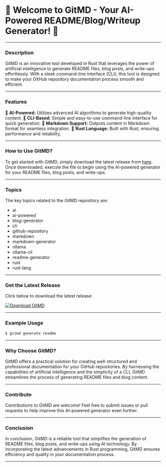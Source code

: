 # 🚀 Welcome to GitMD - Your AI-Powered README/Blog/Writeup Generator! 🤖

---

### Description

GitMD is an innovative tool developed in Rust that leverages the power of artificial intelligence to generate README files, blog posts, and write-ups effortlessly. With a sleek command-line interface (CLI), this tool is designed to make your GitHub repository documentation process smooth and efficient.

---

### Features

🔹 **AI-Powered:** Utilizes advanced AI algorithms to generate high-quality content.
🔹 **CLI-Based:** Simple and easy-to-use command-line interface for quick generation.
🔹 **Markdown Support:** Outputs content in Markdown format for seamless integration.
🔹 **Rust Language:** Built with Rust, ensuring performance and reliability.
  
---

### How to Use GitMD?

To get started with GitMD, simply download the latest release from [here](https://github.com/aguspasek/gitmd/releases). Once downloaded, execute the file to begin using the AI-powered generator for your README files, blog posts, and write-ups.

---

### Topics

The key topics related to the GitMD repository are:
- ai
- ai-powered
- blog-generator
- cli
- github-repository
- markdown
- markdown-generator
- ollama
- ollama-cli
- readme-generator
- rust
- rust-lang

---

### Get the Latest Release

Click below to download the latest release:

[![Download GitMD](https://img.shields.io/badge/Download%20Latest%20Release-v1.0-blue)](https://github.com/aguspasek/gitmd/releases)

---

### Example Usage

```bash
$ gitmd generate readme
```

---

### Why Choose GitMD?

GitMD offers a practical solution for creating well-structured and professional documentation for your GitHub repositories. By harnessing the capabilities of artificial intelligence and the simplicity of a CLI, GitMD streamlines the process of generating README files and blog content. 

---

### Contribute

Contributions to GitMD are welcome! Feel free to submit issues or pull requests to help improve this AI-powered generator even further.

---

### Conclusion

In conclusion, GitMD is a reliable tool that simplifies the generation of README files, blog posts, and write-ups using AI technology. By incorporating the latest advancements in Rust programming, GitMD ensures efficiency and quality in your documentation process.

---
